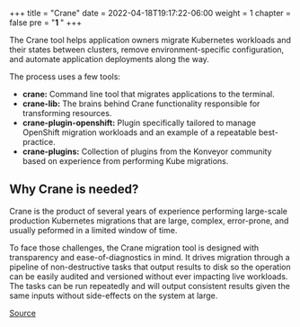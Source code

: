 +++
title = "Crane"
date = 2022-04-18T19:17:22-06:00
weight = 1
chapter = false
pre = "<b>1 </b>"
+++

The Crane tool helps application owners migrate Kubernetes workloads and their states between clusters, remove environment-specific configuration, and automate application deployments along the way.

The process uses a few tools:

* **crane:** Command line tool that migrates applications to the terminal.
* **crane-lib:** The brains behind Crane functionality responsible for transforming resources.
* **crane-plugin-openshift:** Plugin specifically tailored to manage OpenShift migration workloads and an example of a repeatable best-practice.
* **crane-plugins:** Collection of plugins from the Konveyor community based on experience from performing Kube migrations.

## Why Crane is needed?

Crane is the product of several years of experience performing large-scale production Kubernetes migrations that are large, complex, error-prone, and usually peformed in a limited window of time.

To face those challenges, the Crane migration tool is designed with transparency and ease-of-diagnostics in mind. It drives migration through a pipeline of non-destructive tasks that output results to disk so the operation can be easily audited and versioned without ever impacting live workloads. The tasks can be run repeatedly and will output consistent results given the same inputs without side-effects on the system at large.

[Source](https://github.com/konveyor/konveyor.github.io/blob/main/content/Crane/_index.md)

